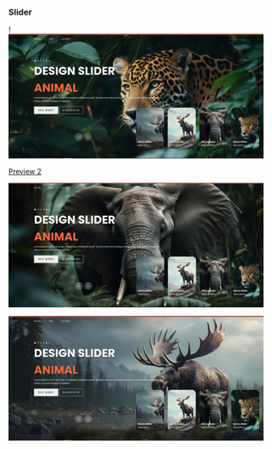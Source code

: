<h3>Slider</h3>

!![Preview 1](preview1.jpg)

[Preview 2](preview2.jpg)

![Preview 3](preview3.jpg)

![preview 4](preview4.jpg)